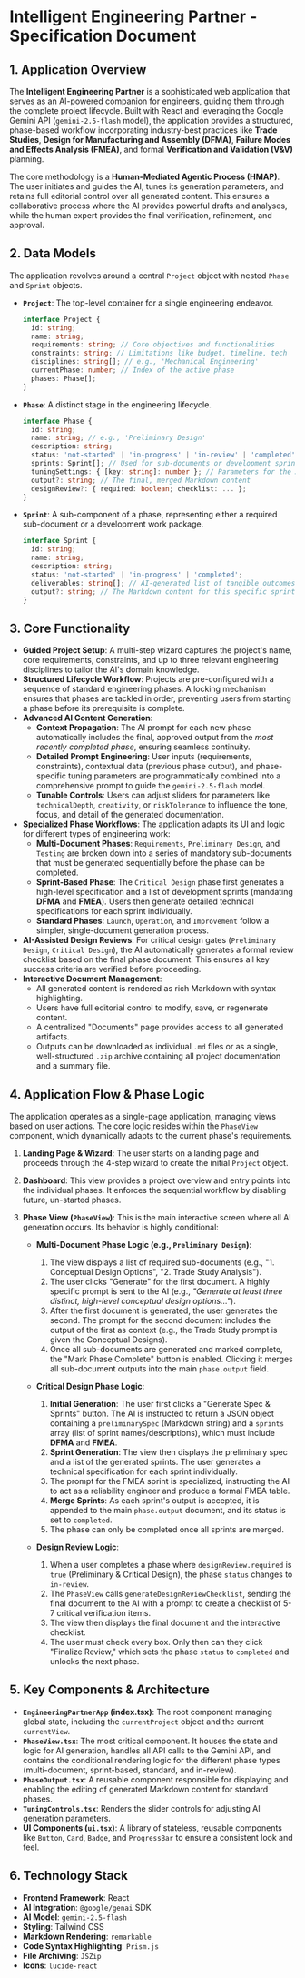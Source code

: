 # Intelligent Engineering Partner - Specification Document

## 1. Application Overview

The **Intelligent Engineering Partner** is a sophisticated web application that serves as an AI-powered companion for engineers, guiding them through the complete project lifecycle. Built with React and leveraging the Google Gemini API (`gemini-2.5-flash` model), the application provides a structured, phase-based workflow incorporating industry-best practices like **Trade Studies**, **Design for Manufacturing and Assembly (DFMA)**, **Failure Modes and Effects Analysis (FMEA)**, and formal **Verification and Validation (V&V)** planning.

The core methodology is a **Human-Mediated Agentic Process (HMAP)**. The user initiates and guides the AI, tunes its generation parameters, and retains full editorial control over all generated content. This ensures a collaborative process where the AI provides powerful drafts and analyses, while the human expert provides the final verification, refinement, and approval.

## 2. Data Models

The application revolves around a central `Project` object with nested `Phase` and `Sprint` objects.

-   **`Project`**: The top-level container for a single engineering endeavor.
    ```typescript
    interface Project {
      id: string;
      name: string;
      requirements: string; // Core objectives and functionalities
      constraints: string; // Limitations like budget, timeline, tech
      disciplines: string[]; // e.g., 'Mechanical Engineering'
      currentPhase: number; // Index of the active phase
      phases: Phase[];
    }
    ```
-   **`Phase`**: A distinct stage in the engineering lifecycle.
    ```typescript
    interface Phase {
      id: string;
      name: string; // e.g., 'Preliminary Design'
      description: string;
      status: 'not-started' | 'in-progress' | 'in-review' | 'completed';
      sprints: Sprint[]; // Used for sub-documents or development sprints
      tuningSettings: { [key: string]: number }; // Parameters for the AI
      output?: string; // The final, merged Markdown content
      designReview?: { required: boolean; checklist: ... };
    }
    ```
-   **`Sprint`**: A sub-component of a phase, representing either a required sub-document or a development work package.
    ```typescript
    interface Sprint {
      id: string;
      name: string;
      description: string;
      status: 'not-started' | 'in-progress' | 'completed';
      deliverables: string[]; // AI-generated list of tangible outcomes
      output?: string; // The Markdown content for this specific sprint
    }
    ```

## 3. Core Functionality

-   **Guided Project Setup**: A multi-step wizard captures the project's name, core requirements, constraints, and up to three relevant engineering disciplines to tailor the AI's domain knowledge.
-   **Structured Lifecycle Workflow**: Projects are pre-configured with a sequence of standard engineering phases. A locking mechanism ensures that phases are tackled in order, preventing users from starting a phase before its prerequisite is complete.
-   **Advanced AI Content Generation**:
    -   **Context Propagation**: The AI prompt for each new phase automatically includes the final, approved output from the *most recently completed phase*, ensuring seamless continuity.
    -   **Detailed Prompt Engineering**: User inputs (requirements, constraints), contextual data (previous phase output), and phase-specific tuning parameters are programmatically combined into a comprehensive prompt to guide the `gemini-2.5-flash` model.
    -   **Tunable Controls**: Users can adjust sliders for parameters like `technicalDepth`, `creativity`, or `riskTolerance` to influence the tone, focus, and detail of the generated documentation.
-   **Specialized Phase Workflows**: The application adapts its UI and logic for different types of engineering work:
    -   **Multi-Document Phases**: `Requirements`, `Preliminary Design`, and `Testing` are broken down into a series of mandatory sub-documents that must be generated sequentially before the phase can be completed.
    -   **Sprint-Based Phase**: The `Critical Design` phase first generates a high-level specification and a list of development sprints (mandating **DFMA** and **FMEA**). Users then generate detailed technical specifications for each sprint individually.
    -   **Standard Phases**: `Launch`, `Operation`, and `Improvement` follow a simpler, single-document generation process.
-   **AI-Assisted Design Reviews**: For critical design gates (`Preliminary Design`, `Critical Design`), the AI automatically generates a formal review checklist based on the final phase document. This ensures all key success criteria are verified before proceeding.
-   **Interactive Document Management**:
    -   All generated content is rendered as rich Markdown with syntax highlighting.
    -   Users have full editorial control to modify, save, or regenerate content.
    -   A centralized "Documents" page provides access to all generated artifacts.
    -   Outputs can be downloaded as individual `.md` files or as a single, well-structured `.zip` archive containing all project documentation and a summary file.

## 4. Application Flow & Phase Logic

The application operates as a single-page application, managing views based on user actions. The core logic resides within the `PhaseView` component, which dynamically adapts to the current phase's requirements.

1.  **Landing Page & Wizard**: The user starts on a landing page and proceeds through the 4-step wizard to create the initial `Project` object.
2.  **Dashboard**: This view provides a project overview and entry points into the individual phases. It enforces the sequential workflow by disabling future, un-started phases.
3.  **Phase View (`PhaseView`)**: This is the main interactive screen where all AI generation occurs. Its behavior is highly conditional:

    -   **Multi-Document Phase Logic (e.g., `Preliminary Design`)**:
        1.  The view displays a list of required sub-documents (e.g., "1. Conceptual Design Options", "2. Trade Study Analysis").
        2.  The user clicks "Generate" for the first document. A highly specific prompt is sent to the AI (e.g., *"Generate at least three distinct, high-level conceptual design options..."*).
        3.  After the first document is generated, the user generates the second. The prompt for the second document includes the output of the first as context (e.g., the Trade Study prompt is given the Conceptual Designs).
        4.  Once all sub-documents are generated and marked complete, the "Mark Phase Complete" button is enabled. Clicking it merges all sub-document outputs into the main `phase.output` field.

    -   **Critical Design Phase Logic**:
        1.  **Initial Generation**: The user first clicks a "Generate Spec & Sprints" button. The AI is instructed to return a JSON object containing a `preliminarySpec` (Markdown string) and a `sprints` array (list of sprint names/descriptions), which must include **DFMA** and **FMEA**.
        2.  **Sprint Generation**: The view then displays the preliminary spec and a list of the generated sprints. The user generates a technical specification for each sprint individually.
        3.  The prompt for the FMEA sprint is specialized, instructing the AI to act as a reliability engineer and produce a formal FMEA table.
        4.  **Merge Sprints**: As each sprint's output is accepted, it is appended to the main `phase.output` document, and its status is set to `completed`.
        5.  The phase can only be completed once all sprints are merged.

    -   **Design Review Logic**:
        1.  When a user completes a phase where `designReview.required` is `true` (Preliminary & Critical Design), the phase `status` changes to `in-review`.
        2.  The `PhaseView` calls `generateDesignReviewChecklist`, sending the final document to the AI with a prompt to create a checklist of 5-7 critical verification items.
        3.  The view then displays the final document and the interactive checklist.
        4.  The user must check every box. Only then can they click "Finalize Review," which sets the phase `status` to `completed` and unlocks the next phase.

## 5. Key Components & Architecture

-   **`EngineeringPartnerApp` (index.tsx)**: The root component managing global state, including the `currentProject` object and the current `currentView`.
-   **`PhaseView.tsx`**: The most critical component. It houses the state and logic for AI generation, handles all API calls to the Gemini API, and contains the conditional rendering logic for the different phase types (multi-document, sprint-based, standard, and in-review).
-   **`PhaseOutput.tsx`**: A reusable component responsible for displaying and enabling the editing of generated Markdown content for standard phases.
-   **`TuningControls.tsx`**: Renders the slider controls for adjusting AI generation parameters.
-   **UI Components (`ui.tsx`)**: A library of stateless, reusable components like `Button`, `Card`, `Badge`, and `ProgressBar` to ensure a consistent look and feel.

## 6. Technology Stack

-   **Frontend Framework**: React
-   **AI Integration**: `@google/genai` SDK
-   **AI Model**: `gemini-2.5-flash`
-   **Styling**: Tailwind CSS
-   **Markdown Rendering**: `remarkable`
-   **Code Syntax Highlighting**: `Prism.js`
-   **File Archiving**: `JSZip`
-   **Icons**: `lucide-react`
